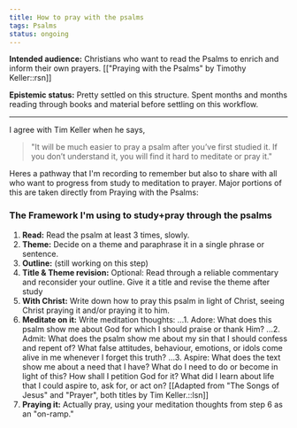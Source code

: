 ```yaml
---
title: How to pray with the psalms
tags: Psalms
status: ongoing
---
```


**Intended audience:** Christians who want to read the Psalms to enrich and inform their own prayers. [["Praying with the Psalms" by Timothy Keller::rsn]] 

**Epistemic status:** Pretty settled on this structure. Spent months and months reading through books and material before settling on this workflow.

---

I agree with Tim Keller when he says, 

>"It will be much easier to pray a psalm after you’ve first studied it. If you don’t understand it, you will find it hard to meditate or pray it."

Heres a pathway that I'm recording to remember but also to share with all who want to progress from study to meditation to prayer. Major portions of this are taken directly from Praying with the Psalms:

### The Framework I'm using to study+pray through the psalms

1. **Read:** Read the psalm at least 3 times, slowly.
2. **Theme:** Decide on a theme and paraphrase it in a single phrase or sentence.
3. **Outline:** (still working on this step)
4. **Title & Theme revision:** Optional: Read through a reliable commentary and reconsider your outline. Give it a title and revise the theme after study
5. **With Christ:** Write down how to pray this psalm in light of Christ, seeing Christ praying it and/or praying it to him.
6. **Meditate on it:** Write meditation thoughts:
...1. Adore: What does this psalm show me about God for which I should praise or thank Him?
...2. Admit: What does the psalm show me about my sin that I should confess and repent of? What false attitudes, behaviour, emotions, or idols come alive in me whenever I forget this truth?
...3. Aspire: What does the text show me about a need that I have? What do I need to do or become in light of this? How shall I petition God for it? What did I learn about life that I could aspire to, ask for, or act on? [[Adapted from "The Songs of Jesus" and "Prayer", both titles by Tim Keller.::lsn]]
7. **Praying it:** Actually pray, using your meditation thoughts from step 6 as an "on-ramp."
